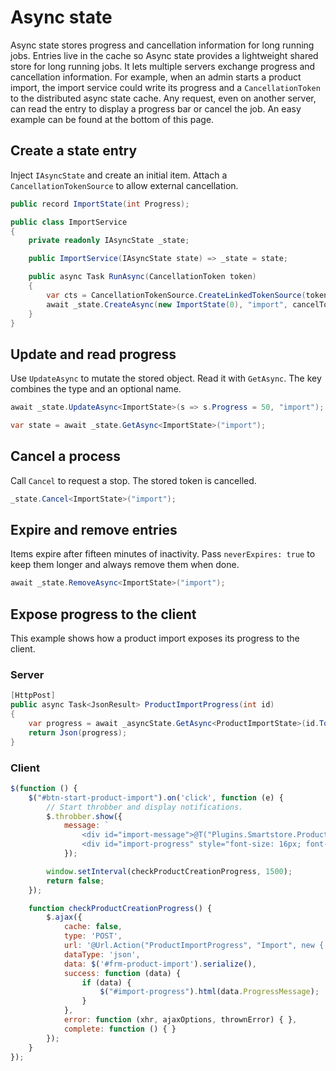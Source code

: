 # Async state

Async state stores progress and cancellation information for long running jobs. Entries live in the cache so Async state provides a lightweight shared store for long running jobs. It lets multiple servers exchange progress and cancellation information. For example, when an admin starts a product import, the import service could write its progress and a `CancellationToken` to the distributed async state cache. Any request, even on another server, can read the entry to display a progress bar or cancel the job. An easy example can be found at the bottom of this page.

## Create a state entry

Inject `IAsyncState` and create an initial item. Attach a `CancellationTokenSource` to allow external cancellation.

```csharp
public record ImportState(int Progress);

public class ImportService
{
    private readonly IAsyncState _state;

    public ImportService(IAsyncState state) => _state = state;

    public async Task RunAsync(CancellationToken token)
    {
        var cts = CancellationTokenSource.CreateLinkedTokenSource(token);
        await _state.CreateAsync(new ImportState(0), "import", cancelTokenSource: cts);
    }
}
```

## Update and read progress

Use `UpdateAsync` to mutate the stored object. Read it with `GetAsync`. The key combines the type and an optional name.

```csharp
await _state.UpdateAsync<ImportState>(s => s.Progress = 50, "import");

var state = await _state.GetAsync<ImportState>("import");
```

## Cancel a process

Call `Cancel` to request a stop. The stored token is cancelled.

```csharp
_state.Cancel<ImportState>("import");
```

## Expire and remove entries

Items expire after fifteen minutes of inactivity. Pass `neverExpires: true` to keep them longer and always remove them when done.

```csharp
await _state.RemoveAsync<ImportState>("import");
```

## Expose progress to the client

This example shows how a product import exposes its progress to the client.

### Server

```csharp
[HttpPost]
public async Task<JsonResult> ProductImportProgress(int id)
{
    var progress = await _asyncState.GetAsync<ProductImportState>(id.ToStringInvariant());
    return Json(progress);
}
```

### Client

```javascript
$(function () {
    $("#btn-start-product-import").on('click', function (e) {
        // Start throbber and display notifications.
        $.throbber.show({
            message: `
                <div id="import-message">@T("Plugins.Smartstore.ProductImport.Wait").Value</div>
                <div id="import-progress" style="font-size: 16px; font-weight: 400; margin: 10px 0 30px 0"></div>`
            });

        window.setInterval(checkProductCreationProgress, 1500);
        return false;
    });

    function checkProductCreationProgress() {
        $.ajax({
            cache: false,
            type: 'POST',
            url: '@Url.Action("ProductImportProgress", "Import", new { area = "Admin" })',
            dataType: 'json',
            data: $('#frm-product-import').serialize(),
            success: function (data) {
                if (data) {
                    $("#import-progress").html(data.ProgressMessage);
                }
            },
            error: function (xhr, ajaxOptions, thrownError) { },
            complete: function () { }
        });
    }
});
```
